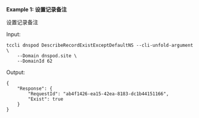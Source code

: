 **Example 1: 设置记录备注**

设置记录备注

Input: 

```
tccli dnspod DescribeRecordExistExceptDefaultNS --cli-unfold-argument  \
    --Domain dnspod.site \
    --DomainId 62
```

Output: 
```
{
    "Response": {
        "RequestId": "ab4f1426-ea15-42ea-8183-dc1b44151166",
        "Exist": true
    }
}
```

